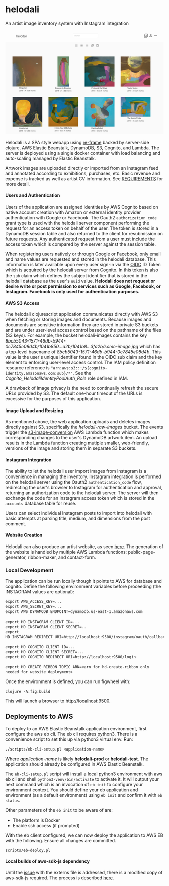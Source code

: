 # helodali

An artist image inventory system with Instagram integration

![Helodali Screenshot](https://raw.githubusercontent.com/bskinny/helodali/master/resources/doc/images/helodali-screenshot.png)

Helodali is a SPA style webapp using [re-frame](https://github.com/Day8/re-frame) backed by server-side clojure, AWS Elastic Beanstalk, 
DynamoDB, S3, Cognito, and Lambda. The server is deployed using a single docker container with load balancing and auto-scaling managed by 
Elastic Beanstalk.

Artwork images are uploaded directly or imported from an Instagram feed and annotated according to exhibitions, purchases, etc.
Basic revenue and expense is tracked as well as artist CV information. See [REQUIREMENTS](docs/REQUIREMENTS.md) for more detail. 

#### Users and Authentication
Users of the application are assigned identities by AWS Cognito based on native account creation with Amazon or 
external identity provider authentication with Google or Facebook. The Oauth2 `authorization_code` grant type is used with the helodali
server component performing the request for an access token on behalf of the user. The token is stored in a DynamoDB session table and also
returned to the client for resubmission on future requests. Any authenticated request from a user must include the access token which
is compared by the server against the session table.

When registering users natively or through Google or Facebook, only email and name values are requested and stored in the helodali 
database. This information is later available upon every user sign-in via the [OIDC](https://openid.net/specs/openid-connect-core-1_0.html) 
ID Token which is acquired by the helodali server from Cognito. In this token is also the `sub` claim which defines the subject identifier that
is stored in the helodali database as the user's `uuid` value. **Helodali does not request or desire write or post permission to 
services such as Google, Facebook, or Instagram. Facebook is only used for authentication purposes.**


#### AWS S3 Access
The helodali clojurescript application communicates directly with AWS S3 when fetching or storing images and documents.
Because images and documents are sensitive information they are stored in private S3 buckets and are under user-level access control
based on the pathname of the files (S3 keys). For example, the bucket helodali-images contains the key 
_8bcb5043-1571-46db-b944-0c7845e08d4b/1041b850...a2b/1041b8...3fa2b/some-image.jpg_
which has a top-level basename of _8bcb5043-1571-46db-b944-0c7845e08d4b_. This value is the user's unique identifier found in the
OIDC sub claim and the key element to enforcing user-level access control. The IAM policy definition resource reference is
`"arn:aws:s3:::/${cognito-identity.amazonaws.com:sub}/*"`. See the _Cognito_HelodaliIdentityPoolAuth_Role_ role defined in IAM.

A drawback of image privacy is the need to continually refresh the secure URLs provided by S3. The default one-hour timeout of the URLs is
excessive for the purposes of this application.

#### Image Upload and Resizing
As mentioned above, the web application uploads and deletes images directly against S3, specifically the _helodali-raw-images_ bucket.
The events trigger the [s3-image-conversion](lambda/s3-image-conversion/README.md) AWS Lambda function which makes corresponding changes to the user's DynamoDB artwork item. An upload results in 
the Lambda function creating mutiple smaller, web-friendly, versions of the image and storing them in separate S3 buckets.

#### Instagram Integration
The ability to let the helodali user import images from Instagram is a convenience in managing the inventory. Instagram integration 
is performed on the helodali server using the Oauth2 `authentication_code` flow, redirecting the user's browser to Instagram for authentication 
and approval, returning an authorization code to the helodali server. The server will then exchange the code for an Instagram access 
token which is stored in the `accounts` database table for reuse. 

Users can select individual Instagram posts to import into helodali with basic attempts at parsing title, medium, and dimensions from the 
post comment.

#### Website Creation
Helodali can also produce an artist website, as seen [here](https://mayalane.com). The generation of the website is handled by
multiple AWS Lambda functions: public-page-generator, ribbon-maker, and contact-form.


### Local Development

The application can be run locally though it points to AWS for database and cognito. 
Define the following environment variables before proceeding (the INSTAGRAM values are optional):

```
export AWS_ACCESS_KEY=...
export AWS_SECRET_KEY=...
export AWS_DYNAMODB_ENDPOINT=dynamodb.us-east-1.amazonaws.com

export HD_INSTAGRAM_CLIENT_ID=...
export HD_INSTAGRAM_CLIENT_SECRET=..
export HD_INSTAGRAM_REDIRECT_URI=http://localhost:9500/instagram/oauth/callback

export HD_COGNITO_CLIENT_ID=...
export HD_COGNITO_CLIENT_SECRET=...
export HD_COGNITO_REDIRECT_URI=http://localhost:9500/login

export HD_CREATE_RIBBON_TOPIC_ARN=<arn for hd-create-ribbon only needed for website deployment>
```

Once the environment is defined, you can run figwheel with:

```
clojure -A:fig:build
```

This will launch a browser to [http://localhost:9500](http://localhost:9500).


## Deployments to AWS

To deploy to an AWS Elastic Beanstalk application environment, first configure the aws eb cli. The eb cli requires python3.
There is a convenience script to set this up via python3 virtual env. Run:

```
./scripts/eb-cli-setup.pl <application-name>
```
Where _application-name_ is likely __helodali-prod__ or __helodali-test__. The application should already be configured in AWS Elastic
Beanstalk. 

The `eb-cli-setup.pl` script will install a local python3 environment with aws eb cli and 
shell `python3-venv/bin/activate` to activate it. It will output your next command which is an invocation of `eb init` to 
configure your environment context. You should define your eb application and environment (as a default environment) using `eb init`
and confirm it with `eb status`. 

Other parameters of the `eb init` to be aware of are:
* The platform is Docker
* Enable ssh access (if prompted)

With the eb client configured, we can now deploy the application to AWS EB with the following. Ensure all changes are committed.

```
scripts/eb-deploy.pl
```



#### Local builds of aws-sdk-js dependency
Until the [issue](https://github.com/cljsjs/packages/issues/1619) with the externs file is addressed, there is a modified copy of 
aws-sdk-js required. The process is described [here](docs/CLJSJS.md).

